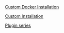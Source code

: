[Custom Docker Installation](custom-docker-installation.md)

[Custom Installation](custom-installation.md)

[Plugin series](plugin-series)

